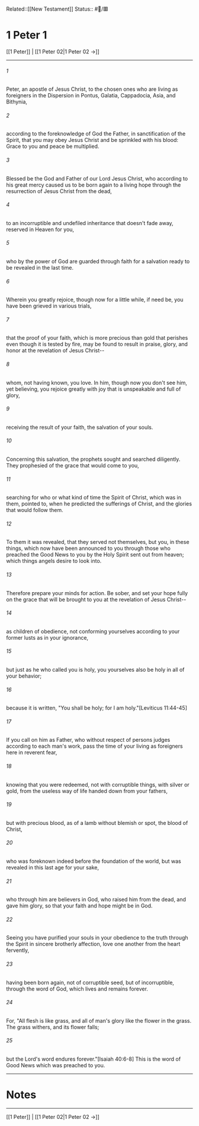 Related::[[New Testament]]
Status:: #📖/🟥
# 1 Peter 1

[[1 Peter]] | [[1 Peter 02|1 Peter 02 →]]
***



###### 1 
Peter, an apostle of Jesus Christ, to the chosen ones who are living as foreigners in the Dispersion in Pontus, Galatia, Cappadocia, Asia, and Bithynia, 

###### 2 
according to the foreknowledge of God the Father, in sanctification of the Spirit, that you may obey Jesus Christ and be sprinkled with his blood: Grace to you and peace be multiplied. 

###### 3 
Blessed be the God and Father of our Lord Jesus Christ, who according to his great mercy caused us to be born again to a living hope through the resurrection of Jesus Christ from the dead, 

###### 4 
to an incorruptible and undefiled inheritance that doesn't fade away, reserved in Heaven for you, 

###### 5 
who by the power of God are guarded through faith for a salvation ready to be revealed in the last time. 

###### 6 
Wherein you greatly rejoice, though now for a little while, if need be, you have been grieved in various trials, 

###### 7 
that the proof of your faith, which is more precious than gold that perishes even though it is tested by fire, may be found to result in praise, glory, and honor at the revelation of Jesus Christ-- 

###### 8 
whom, not having known, you love. In him, though now you don't see him, yet believing, you rejoice greatly with joy that is unspeakable and full of glory, 

###### 9 
receiving the result of your faith, the salvation of your souls. 

###### 10 
Concerning this salvation, the prophets sought and searched diligently. They prophesied of the grace that would come to you, 

###### 11 
searching for who or what kind of time the Spirit of Christ, which was in them, pointed to, when he predicted the sufferings of Christ, and the glories that would follow them. 

###### 12 
To them it was revealed, that they served not themselves, but you, in these things, which now have been announced to you through those who preached the Good News to you by the Holy Spirit sent out from heaven; which things angels desire to look into. 

###### 13 
Therefore prepare your minds for action. Be sober, and set your hope fully on the grace that will be brought to you at the revelation of Jesus Christ-- 

###### 14 
as children of obedience, not conforming yourselves according to your former lusts as in your ignorance, 

###### 15 
but just as he who called you is holy, you yourselves also be holy in all of your behavior; 

###### 16 
because it is written, "You shall be holy; for I am holy."<crossref intro="1:16">[Leviticus 11:44-45]</crossref> 

###### 17 
If you call on him as Father, who without respect of persons judges according to each man's work, pass the time of your living as foreigners here in reverent fear, 

###### 18 
knowing that you were redeemed, not with corruptible things, with silver or gold, from the useless way of life handed down from your fathers, 

###### 19 
but with precious blood, as of a lamb without blemish or spot, the blood of Christ, 

###### 20 
who was foreknown indeed before the foundation of the world, but was revealed in this last age for your sake, 

###### 21 
who through him are believers in God, who raised him from the dead, and gave him glory, so that your faith and hope might be in God. 

###### 22 
Seeing you have purified your souls in your obedience to the truth through the Spirit in sincere brotherly affection, love one another from the heart fervently, 

###### 23 
having been born again, not of corruptible seed, but of incorruptible, through the word of God, which lives and remains forever. 

###### 24 
For, "All flesh is like grass, and all of man's glory like the flower in the grass. The grass withers, and its flower falls; 

###### 25 
but the Lord's word endures forever."<crossref intro="1:25">[Isaiah 40:6-8]</crossref> This is the word of Good News which was preached to you.

---
# Notes


***
[[1 Peter]] | [[1 Peter 02|1 Peter 02 →]]
